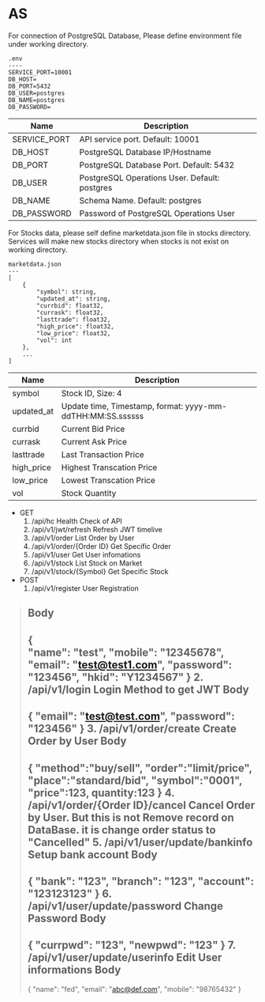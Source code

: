# AS
For connection of PostgreSQL Database,
Please define environment file under working directory.
```
.env
----
SERVICE_PORT=10001
DB_HOST=
DB_PORT=5432
DB_USER=postgres
DB_NAME=postgres
DB_PASSWORD=
```
| Name          | Description                                   |
| ------------- | --------------------------------------------- |
| SERVICE_PORT  | API service port. Default: 10001              |
| DB_HOST       | PostgreSQL Database IP/Hostname               |
| DB_PORT       | PostgreSQL Database Port. Default: 5432       |
| DB_USER       | PostgreSQL Operations User. Default: postgres |
| DB_NAME       | Schema Name. Default: postgres                |
| DB_PASSWORD   | Password of PostgreSQL Operations User        |

For Stocks data, please self define marketdata.json file in stocks directory.
Services will make new stocks directory when stocks is not exist on working directory.
```
marketdata.json
---
[
    {
        "symbol": string,
        "updated_at": string,
        "currbid": float32,
        "currask": float32,
        "lasttrade": float32,
        "high_price": float32,
        "low_price": float32,
        "vol": int
    },
    ...
]
```
| Name          | Description                                                |
| ------------- | ---------------------------------------------------------- |
| symbol        | Stock ID, Size: 4                                          |
| updated_at    | Update time, Timestamp, format: yyyy-mm-ddTHH:MM:SS.ssssss |
| currbid       | Current Bid Price                                          |
| currask       | Current Ask Price                                          |
| lasttrade     | Last Transaction Price                                     |
| high_price    | Highest Transcation Price                                  |
| low_price     | Lowest Transcation Price                                   |
| vol           | Stock Quantity                                             |
- GET
    1. /api/hc 
        Health Check of API
    2. /api/v1/jwt/refresh 
        Refresh JWT timelive
    3. /api/v1/order 
        List Order by User
    4. /api/v1/order/{Order ID} 
        Get Specific Order 
    5. /api/v1/user 
        Get User infomations
    6. /api/v1/stock 
        List Stock on Market
    7. /api/v1/stock/{Symbol} 
        Get Specific Stock
- POST
    1. /api/v1/register 
    User Registration
> Body
> ----
> {   
>    "name": "test",
>     "mobile": "12345678",
>     "email": "test@test1.com",
>     "password": "123456",
>     "hkid": "Y1234567"
> }
    2. /api/v1/login 
    Login Method to get JWT
> Body
> ----
> {
>     "email": "test@test.com",
>     "password": "123456"
> } 
    3. /api/v1/order/create 
    Create Order by User
> Body
> ----
> {
>         "method":"buy/sell",
>         "order":"limit/price",
>         "place":"standard/bid",
>         "symbol":"0001",
>         "price":123,
>         quantity:123
> }
    4. /api/v1/order/{Order ID}/cancel 
        Cancel Order by User. But this is not Remove record on DataBase. 
        it is change order status to "Cancelled"
    5. /api/v1/user/update/bankinfo 
        Setup bank account
> Body
> ----
> {
>     "bank": "123",
>     "branch": "123",
>     "account": "123123123"
> }
    6. /api/v1/user/update/password
        Change Password
> Body
> ----
> {
>     "currpwd": "123",
>     "newpwd": "123"
> }
    7. /api/v1/user/update/userinfo
        Edit User informations
> Body
> ----
> {
>     "name": "fed",
>     "email": "abc@def.com",
>     "mobile": "98765432"
> }